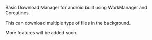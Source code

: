 Basic Download Manager for android built using WorkManager and Coroutines.

This can download multiple type of files in the background.

More features will be added soon.
